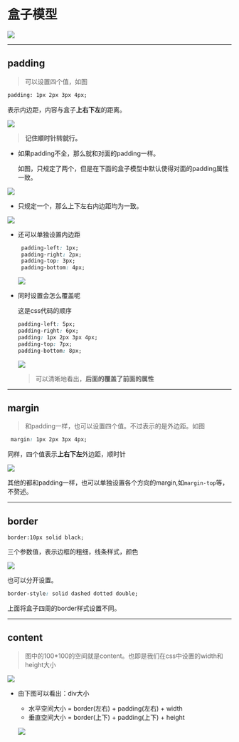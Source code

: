 

# 盒子模型

![](https://raw.githubusercontent.com/HunterXing/resourse/master/images/20190228110835.png)

---------------------------

## padding

> 可以设置四个值，如图

```html
padding: 1px 2px 3px 4px;
```
表示内边距，内容与盒子**上右下左**的距离。

![](https://raw.githubusercontent.com/HunterXing/resourse/master/images/20190228111606.png)

> **记住顺时针转就行。**

- 如果padding不全，那么就和对面的padding一样。

  如图，只规定了两个，但是在下面的盒子模型中默认使得对面的padding属性一致。

![](https://raw.githubusercontent.com/HunterXing/resourse/master/images/20190228111943.png)

- 只规定一个，那么上下左右内边距均为一致。

![](https://raw.githubusercontent.com/HunterXing/resourse/master/images/20190228112350.png)

- 还可以单独设置内边距

  ```css
   padding-left: 1px;
   padding-right: 2px;
   padding-top: 3px;
   padding-bottom: 4px;
  ```

  ![](https://raw.githubusercontent.com/HunterXing/resourse/master/images/20190228113707.png)

- 同时设置会怎么覆盖呢

  这是css代码的顺序

  ```css
  padding-left: 5px;
  padding-right: 6px;
  padding: 1px 2px 3px 4px;
  padding-top: 7px;
  padding-bottom: 8px;
  ```

  

  > 

  ![](https://raw.githubusercontent.com/HunterXing/resourse/master/images/20190228114147.png)

  > 可以清晰地看出，**后面的覆盖了前面的属性**

-----------------------------------
## margin

> 和padding一样，也可以设置四个值。不过表示的是外边距。如图

```css
 margin: 1px 2px 3px 4px;
```

同样，四个值表示**上右下左**外边距，顺时针

![](https://raw.githubusercontent.com/HunterXing/resourse/master/images/20190228131622.png)

其他的都和padding一样，也可以单独设置各个方向的margin,如`margin-top`等，不赘述。

-------------------------------
## border

```
border:10px solid black;
```

三个参数值，表示边框的粗细，线条样式，颜色

![](https://raw.githubusercontent.com/HunterXing/resourse/master/images/20190228133053.png)

也可以分开设置。

```css
border-style: solid dashed dotted double;
```

上面将盒子四周的border样式设置不同。

----------------------------

## content

> 图中的100*100的空间就是content。也即是我们在css中设置的width和height大小

![](https://raw.githubusercontent.com/HunterXing/resourse/master/images/20190228134517.png)

- 由下图可以看出：div大小

  - 水平空间大小 = border(左右) + padding(左右) + width
  - 垂直空间大小 = border(上下) + padding(上下) + height

  ![](https://raw.githubusercontent.com/HunterXing/resourse/master/images/20190228135017.png)